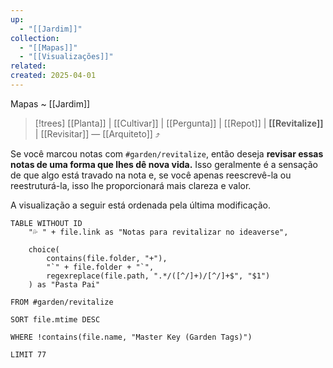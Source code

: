 ```yaml
---
up:
  - "[[Jardim]]"
collection:
  - "[[Mapas]]"
  - "[[Visualizações]]"
related: 
created: 2025-04-01
---
```

Mapas ~ [[Jardim]] 

> [!trees] [[Planta]] | [[Cultivar]] | [[Pergunta]] | [[Repot]] | **[[Revitalize]]** | [[Revisitar]] — [[Arquiteto]] ⤴️

Se você marcou notas com `#garden/revitalize`, então deseja **revisar essas notas de uma forma que lhes dê nova vida.** Isso geralmente é a sensação de que algo está travado na nota e, se você apenas reescrevê-la ou reestruturá-la, isso lhe proporcionará mais clareza e valor.

A visualização a seguir está ordenada pela última modificação.

```dataview
TABLE WITHOUT ID
    "💦 " + file.link as "Notas para revitalizar no ideaverse",
    
    choice(
        contains(file.folder, "+"),
        "`" + file.folder + "`",
        regexreplace(file.path, ".*/([^/]+)/[^/]+$", "$1")
    ) as "Pasta Pai"

FROM #garden/revitalize

SORT file.mtime DESC

WHERE !contains(file.name, "Master Key (Garden Tags)")

LIMIT 77
```